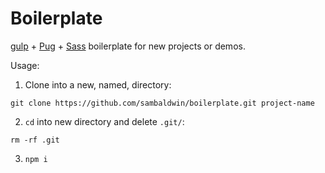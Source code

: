 # Boilerplate

[gulp](http://gulpjs.com) + [Pug](https://pugjs.org) + [Sass](https://sass-lang.com) boilerplate for new projects or demos.

Usage:

1. Clone into a new, named, directory:

```shell
git clone https://github.com/sambaldwin/boilerplate.git project-name
```

2. `cd` into new directory and delete `.git/`:

```shell
rm -rf .git
```

3. `npm i`
